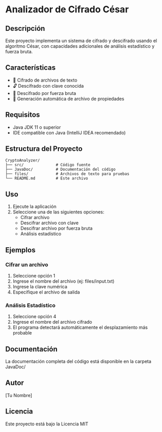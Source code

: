 # Analizador de Cifrado César

## Descripción
Este proyecto implementa un sistema de cifrado y descifrado usando el algoritmo César, con capacidades adicionales de análisis estadístico y fuerza bruta.

## Características
- 📝 Cifrado de archivos de texto
- 🔓 Descifrado con clave conocida
- 🔨 Descifrado por fuerza bruta
- 💾 Generación automática de archivo de propiedades

## Requisitos
- Java JDK 11 o superior
- IDE compatible con Java (IntelliJ IDEA recomendado)

## Estructura del Proyecto
```
CryptoAnalyzer/
├── src/              # Código fuente
├── JavaDoc/          # Documentación del código
├── files/            # Archivos de texto para pruebas
└── README.md         # Este archivo
```

## Uso
1. Ejecute la aplicación
2. Seleccione una de las siguientes opciones:
   - Cifrar archivo
   - Descifrar archivo con clave
   - Descifrar archivo por fuerza bruta
   - Análisis estadístico

## Ejemplos
### Cifrar un archivo
1. Seleccione opción 1
2. Ingrese el nombre del archivo (ej: files/input.txt)
3. Ingrese la clave numérica
4. Especifique el archivo de salida

### Análisis Estadístico
1. Seleccione opción 4
2. Ingrese el nombre del archivo cifrado
3. El programa detectará automáticamente el desplazamiento más probable

## Documentación
La documentación completa del código está disponible en la carpeta JavaDoc/

## Autor
[Tu Nombre]

## Licencia
Este proyecto está bajo la Licencia MIT